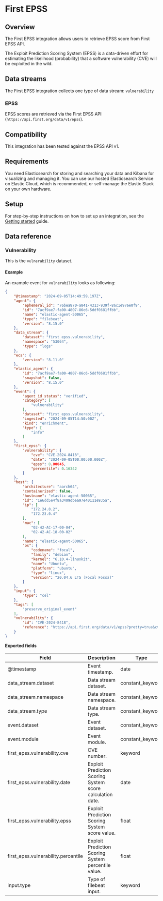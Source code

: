 # First EPSS

## Overview

The First EPSS integration allows users to retrieve EPSS score from First EPSS API. 

The Exploit Prediction Scoring System (EPSS) is a data-driven effort for estimating the likelihood (probability) that a software vulnerability (CVE) will be exploited in the wild.

## Data streams

The First EPSS integration collects one type of data stream: `vulnerability`

### EPSS

EPSS scores are retrieved via the First EPSS API (`https://api.first.org/data/v1/epss`).

## Compatibility

This integration has been tested against the EPSS API v1.


## Requirements

You need Elasticsearch for storing and searching your data and Kibana for visualizing and managing it.
You can use our hosted Elasticsearch Service on Elastic Cloud, which is recommended, or self-manage the Elastic Stack on your own hardware.

## Setup

For step-by-step instructions on how to set up an integration, see the
[Getting started](https://www.elastic.co/guide/en/welcome-to-elastic/current/getting-started-observability.html) guide.


## Data reference

### Vulnerability

This is the `vulnerability` dataset.

#### Example

An example event for `vulnerability` looks as following:

```json
{
    "@timestamp": "2024-09-05T14:49:59.197Z",
    "agent": {
        "ephemeral_id": "76bea870-a841-4313-939f-8ac1e976e0f9",
        "id": "7acf9ae7-fa00-4807-86c6-5ddf0681ffbb",
        "name": "elastic-agent-50065",
        "type": "filebeat",
        "version": "8.15.0"
    },
    "data_stream": {
        "dataset": "first_epss.vulnerability",
        "namespace": "53064",
        "type": "logs"
    },
    "ecs": {
        "version": "8.11.0"
    },
    "elastic_agent": {
        "id": "7acf9ae7-fa00-4807-86c6-5ddf0681ffbb",
        "snapshot": false,
        "version": "8.15.0"
    },
    "event": {
        "agent_id_status": "verified",
        "category": [
            "vulnerability"
        ],
        "dataset": "first_epss.vulnerability",
        "ingested": "2024-09-05T14:50:00Z",
        "kind": "enrichment",
        "type": [
            "info"
        ]
    },
    "first_epss": {
        "vulnerability": {
            "cve": "CVE-2024-8418",
            "date": "2024-09-05T00:00:00.000Z",
            "epss": 0.00045,
            "percentile": 0.16342
        }
    },
    "host": {
        "architecture": "aarch64",
        "containerized": false,
        "hostname": "elastic-agent-50065",
        "id": "1e6dd5e4f8a3409dbea97e40111e935a",
        "ip": [
            "172.24.0.2",
            "172.23.0.4"
        ],
        "mac": [
            "02-42-AC-17-00-04",
            "02-42-AC-18-00-02"
        ],
        "name": "elastic-agent-50065",
        "os": {
            "codename": "focal",
            "family": "debian",
            "kernel": "6.10.4-linuxkit",
            "name": "Ubuntu",
            "platform": "ubuntu",
            "type": "linux",
            "version": "20.04.6 LTS (Focal Fossa)"
        }
    },
    "input": {
        "type": "cel"
    },
    "tags": [
        "preserve_original_event"
    ],
    "vulnerability": {
        "id": "CVE-2024-8418",
        "reference": "https://api.first.org/data/v1/epss?pretty=true&cve=CVE-2024-8418"
    }
}
```

**Exported fields**

| Field | Description | Type |
|---|---|---|
| @timestamp | Event timestamp. | date |
| data_stream.dataset | Data stream dataset. | constant_keyword |
| data_stream.namespace | Data stream namespace. | constant_keyword |
| data_stream.type | Data stream type. | constant_keyword |
| event.dataset | Event dataset. | constant_keyword |
| event.module | Event module. | constant_keyword |
| first_epss.vulnerability.cve | CVE number. | keyword |
| first_epss.vulnerability.date | Exploit Prediction Scoring System score calculation date. | date |
| first_epss.vulnerability.epss | Exploit Prediction Scoring System score value. | float |
| first_epss.vulnerability.percentile | Exploit Prediction Scoring System percentile value. | float |
| input.type | Type of filebeat input. | keyword |
